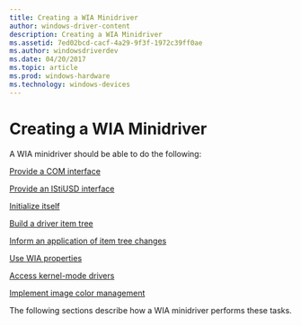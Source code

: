 ```yaml
---
title: Creating a WIA Minidriver
author: windows-driver-content
description: Creating a WIA Minidriver
ms.assetid: 7ed02bcd-cacf-4a29-9f3f-1972c39ff0ae
ms.author: windowsdriverdev
ms.date: 04/20/2017
ms.topic: article
ms.prod: windows-hardware
ms.technology: windows-devices
---
```


# Creating a WIA Minidriver





A WIA minidriver should be able to do the following:

[Provide a COM interface](providing-a-com-interface.md)

[Provide an IStiUSD interface](providing-an-istiusd-interface.md)

[Initialize itself](initializing-the-wia-minidriver.md)

[Build a driver item tree](creating-the-wia-driver-item-tree.md)

[Inform an application of item tree changes](informing-an-application-of-item-tree-changes.md)

[Use WIA properties](using-wia-properties.md)

[Access kernel-mode drivers](accessing-kernel-mode-drivers-for-still-image-devices.md)

[Implement image color management](implementing-image-color-management.md)

The following sections describe how a WIA minidriver performs these tasks.

 

 




